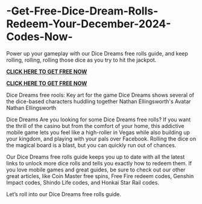 # -Get-Free-Dice-Dream-Rolls-Redeem-Your-December-2024-Codes-Now-
Power up your gameplay with our Dice Dreams free rolls guide, and keep rolling, rolling, rolling those dice as you try to hit the jackpot.


**[CLICK HERE TO GET FREE NOW](https://offer.tq24k.com/dicedreams/)**

**[CLICK HERE TO GET FREE NOW](https://offer.tq24k.com/all-gift-card/)**


Dice Dreams free rools: Key art for the game Dice Dreams shows several of the dice-based characters huddling together
Nathan Ellingsworth's Avatar
Nathan Ellingsworth


Dice Dreams
Are you looking for some Dice Dreams free rolls? If you want the thrill of the casino but from the comfort of your home, this addictive mobile game lets you feel like a high-roller in Vegas while also building up your kingdom, and playing with your pals over Facebook. Rolling the dice on the magical board is a blast, but you can quickly run out of chances.


Our Dice Dreams free rolls guide keeps you up to date with all the latest links to unlock more dice rolls and tells you exactly how to redeem them. If you love mobile games and great guides, be sure to check out our other great articles, like Coin Master free spins, Free Fire redeem codes, Genshin Impact codes, Shindo Life codes, and Honkai Star Rail codes.

Let’s roll into our Dice Dreams free rolls guide.
